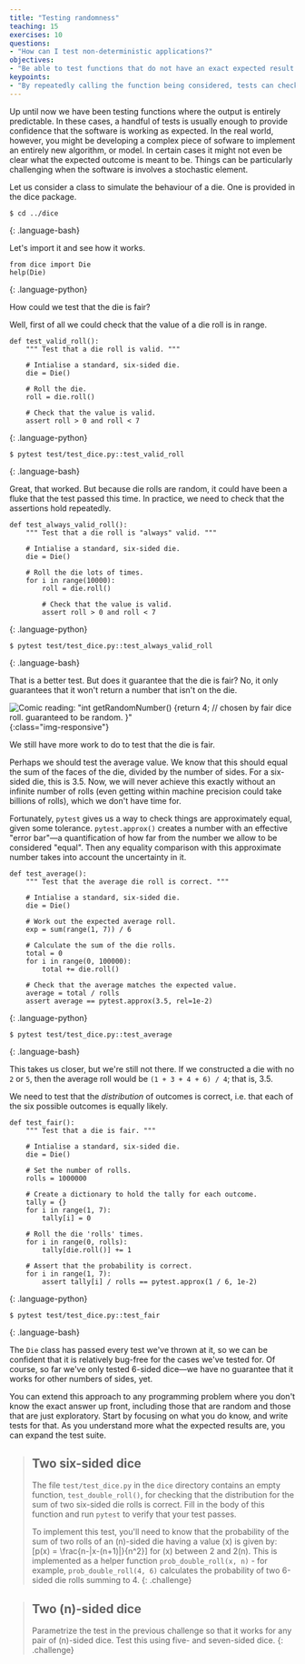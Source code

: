 ```yaml
---
title: "Testing randomness"
teaching: 15
exercises: 10
questions:
- "How can I test non-deterministic applications?"
objectives:
- "Be able to test functions that do not have an exact expected result for a given input."
keypoints:
- "By repeatedly calling the function being considered, tests can check that the expected statistical properties are observed."
---
```


Up until now we have been testing functions where the output is entirely predictable. In these cases, a handful of tests is usually enough to provide confidence that the software is working as expected. In the real world, however, you might be developing a complex piece of sofware to implement an entirely new algorithm, or model. In certain cases it might not even be clear what the expected outcome is meant to be. Things can be particularly challenging when the software is involves a stochastic element.

Let us consider a class to simulate the behaviour of a die. One is provided in the dice package.

~~~
$ cd ../dice
~~~
{: .language-bash}

Let's import it and see how it works.

~~~
from dice import Die
help(Die)
~~~
{: .language-python}

How could we test that the die is fair?

Well, first of all we could check that the value of a die roll is in range.

~~~
def test_valid_roll():
    """ Test that a die roll is valid. """

    # Intialise a standard, six-sided die.
    die = Die()

    # Roll the die.
    roll = die.roll()

    # Check that the value is valid.
    assert roll > 0 and roll < 7
~~~
{: .language-python}

~~~
$ pytest test/test_dice.py::test_valid_roll
~~~
{: .language-bash}

Great, that worked. But because die rolls are random, it could have been a fluke that the test passed this time. In practice, we need to check that the assertions hold repeatedly.

~~~
def test_always_valid_roll():
    """ Test that a die roll is "always" valid. """

    # Intialise a standard, six-sided die.
    die = Die()

    # Roll the die lots of times.
    for i in range(10000):
        roll = die.roll()

        # Check that the value is valid.
        assert roll > 0 and roll < 7
~~~
{: .language-python}

~~~
$ pytest test/test_dice.py::test_always_valid_roll
~~~
{: .language-bash}

That is a better test. But does it guarantee that the die is fair? No, it only guarantees that it won't return a number that isn't on the die.

![Comic reading: "int getRandomNumber() {return 4; // chosen by fair dice roll. guaranteed to be random. }"](https://imgs.xkcd.com/comics/random_number.png){:class="img-responsive"}

We still have more work to do to test that the die is fair.

Perhaps we should test the average value. We know that this should equal the sum of the faces of the die, divided by the number of sides. For a six-sided die, this is 3.5. Now, we will never achieve this exactly without an infinite number of rolls (even getting within machine precision could take billions of rolls), which we don't have time for.

Fortunately, `pytest` gives us a way to check things are approximately equal, given some tolerance. `pytest.approx()` creates a number with an effective "error bar"&mdash;a quantification of how far from the number we allow to be considered "equal". Then any equality comparison with this approximate number takes into account the uncertainty in it.

~~~
def test_average():
    """ Test that the average die roll is correct. """

    # Intialise a standard, six-sided die.
    die = Die()

    # Work out the expected average roll.
    exp = sum(range(1, 7)) / 6

    # Calculate the sum of the die rolls.
    total = 0
    for i in range(0, 100000):
        total += die.roll()

    # Check that the average matches the expected value.
    average = total / rolls
    assert average == pytest.approx(3.5, rel=1e-2)
~~~
{: .language-python}

~~~
$ pytest test/test_dice.py::test_average
~~~
{: .language-bash}

This takes us closer, but we're still not there. If we constructed a die with no `2` or `5`, then the average roll would be `(1 + 3 + 4 + 6) / 4`; that is, 3.5.

We need to test that the _distribution_ of outcomes is correct, i.e. that each of the six possible outcomes is equally likely.

~~~
def test_fair():
    """ Test that a die is fair. """

    # Intialise a standard, six-sided die.
    die = Die()

    # Set the number of rolls.
    rolls = 1000000

    # Create a dictionary to hold the tally for each outcome.
    tally = {}
    for i in range(1, 7):
        tally[i] = 0

    # Roll the die 'rolls' times.
    for i in range(0, rolls):
        tally[die.roll()] += 1

    # Assert that the probability is correct.
    for i in range(1, 7):
        assert tally[i] / rolls == pytest.approx(1 / 6, 1e-2)
~~~
{: .language-python}

~~~
$ pytest test/test_dice.py::test_fair
~~~
{: .language-bash}

The `Die` class has passed every test we've thrown at it, so we can be confident that it is relatively bug-free for the cases we've tested for. Of course, so far we've only tested 6-sided dice&mdash;we have no guarantee that it works for other numbers of sides, yet.

You can extend this approach to any programming problem where you don't know the exact answer up front, including those that are random and those that are just exploratory. Start by focusing on what you do know, and write tests for that. As you understand more what the expected results are, you can expand the test suite.

> ## Two six-sided dice
>
> The file `test/test_dice.py` in the `dice` directory contains an empty function, `test_double_roll()`, for checking that the distribution for the sum of two six-sided die rolls is correct. Fill in the body of this function and run `pytest` to verify that your test passes.
>
> To implement this test, you'll need to know that the probability of the sum of two rolls of an \(n\)-sided die having a value \(x\) is given by:
> \[p(x) = \frac{n-|x-(n+1)|}{n^2}\]
> for \(x\) between 2 and 2\(n\). This is implemented as a helper function `prob_double_roll(x, n)` - for example, `prob_double_roll(4, 6)` calculates the probability of two 6-sided die rolls summing to 4.
{: .challenge}

> ## Two \(n\)-sided dice
>
> Parametrize the test in the previous challenge so that it works for any pair of \(n\)-sided dice. Test this using five- and seven-sided dice.
{: .challenge}

